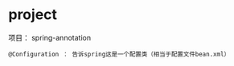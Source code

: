 # project
项目： spring-annotation
    
    @Configuration ： 告诉spring这是一个配置类（相当于配置文件bean.xml）
    
    
  
